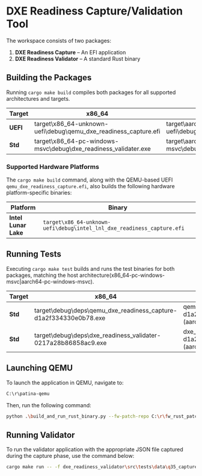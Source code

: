 # **DXE Readiness Capture/Validation Tool**

The workspace consists of two packages:

1. **DXE Readiness Capture** – An EFI application
2. **DXE Readiness Validator** – A standard Rust binary

## **Building the Packages**

Running `cargo make build` compiles both packages for all supported
architectures and targets.

| Target   | x86_64                                                          | AArch64                                                          |
| -------- | --------------------------------------------------------------- | ---------------------------------------------------------------- |
| **UEFI** | target\x86_64-unknown-uefi\debug\qemu_dxe_readiness_capture.efi | target\aarch64-unknown-uefi\debug\qemu_dxe_readiness_capture.efi |
| **Std**  | target\x86_64-pc-windows-msvc\debug\dxe_readiness_validater.exe | target\aarch64-pc-windows-msvc\debug\dxe_readiness_validater.exe |

### **Supported Hardware Platforms**

The `cargo make build` command, along with the QEMU-based UEFI
`qemu_dxe_readiness_capture.efi`, also builds the following hardware
platform-specific binaries:

| Platform             | Binary                                                                 |
| -------------------- | ---------------------------------------------------------------------- |
| **Intel Lunar Lake** | `target\x86_64-unknown-uefi\debug\intel_lnl_dxe_readiness_capture.efi` |

## **Running Tests**

Executing `cargo make test` builds and runs the test binaries for both packages,
matching the host architecture(x86_64-pc-windows-msvc|aarch64-pc-windows-msvc).

| Target  | x86_64                                                            | AArch64                                                                   |
| ------- | ----------------------------------------------------------------- | ------------------------------------------------------------------------- |
| **Std** | target\debug\deps\qemu_dxe_readiness_capture-d1a2f334330e0b78.exe | qemu_dxe_readiness_capture-d1a2f334330e0b78.exe (aarch64-pc-windows-msvc) |
| **Std** | target\debug\deps\dxe_readiness_validater-0217a28b86858ac9.exe    | dxe_readiness_validator-d1a2f334330e0b78.exe (aarch64-pc-windows-msvc)    |

## **Launching QEMU**

To launch the application in QEMU, navigate to:

```sh
C:\r\patina-qemu
```

Then, run the following command:

```sh
python .\build_and_run_rust_binary.py --fw-patch-repo C:\r\fw_rust_patcher --custom-efi C:\r\platform_handoff_validation_tool\target\x86_64-unknown-uefi\debug\qemu_dxe_readiness_capture.efi
```

## **Running Validator**

To run the validator application with the appropriate JSON file captured during
the capture phase, use the command below:

```sh
cargo make run -- -f dxe_readiness_validator\src\tests\data\q35_capture.json
```
